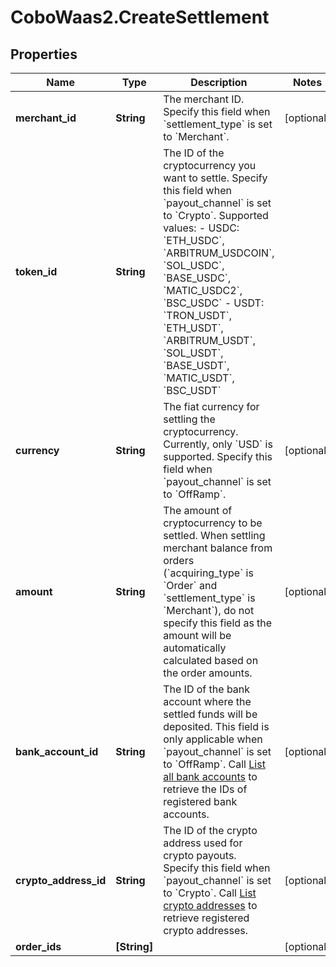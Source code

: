 # CoboWaas2.CreateSettlement

## Properties

Name | Type | Description | Notes
------------ | ------------- | ------------- | -------------
**merchant_id** | **String** | The merchant ID. Specify this field when &#x60;settlement_type&#x60; is set to &#x60;Merchant&#x60;. | [optional] 
**token_id** | **String** | The ID of the cryptocurrency you want to settle. Specify this field when &#x60;payout_channel&#x60; is set to &#x60;Crypto&#x60;. Supported values:  - USDC: &#x60;ETH_USDC&#x60;, &#x60;ARBITRUM_USDCOIN&#x60;, &#x60;SOL_USDC&#x60;, &#x60;BASE_USDC&#x60;, &#x60;MATIC_USDC2&#x60;, &#x60;BSC_USDC&#x60; - USDT: &#x60;TRON_USDT&#x60;, &#x60;ETH_USDT&#x60;, &#x60;ARBITRUM_USDT&#x60;, &#x60;SOL_USDT&#x60;, &#x60;BASE_USDT&#x60;, &#x60;MATIC_USDT&#x60;, &#x60;BSC_USDT&#x60;  | 
**currency** | **String** | The fiat currency for settling the cryptocurrency. Currently, only &#x60;USD&#x60; is supported. Specify this field when &#x60;payout_channel&#x60; is set to &#x60;OffRamp&#x60;. | [optional] 
**amount** | **String** | The amount of cryptocurrency to be settled. When settling merchant balance from orders (&#x60;acquiring_type&#x60; is &#x60;Order&#x60; and &#x60;settlement_type&#x60; is &#x60;Merchant&#x60;), do not specify this field as the amount will be automatically calculated based on the order amounts.  | [optional] 
**bank_account_id** | **String** | The ID of the bank account where the settled funds will be deposited. This field is only applicable when &#x60;payout_channel&#x60; is set to &#x60;OffRamp&#x60;. Call [List all bank accounts](https://www.cobo.com/developers/v2/api-references/payment/list-all-bank-accounts) to retrieve the IDs of registered bank accounts.  | [optional] 
**crypto_address_id** | **String** | The ID of the crypto address used for crypto payouts. Specify this field when &#x60;payout_channel&#x60; is set to &#x60;Crypto&#x60;.  Call [List crypto addresses](https://www.cobo.com/developers/v2/api-references/payment/list-crypto-addresses) to retrieve registered crypto addresses.  | [optional] 
**order_ids** | **[String]** |  | [optional] 


